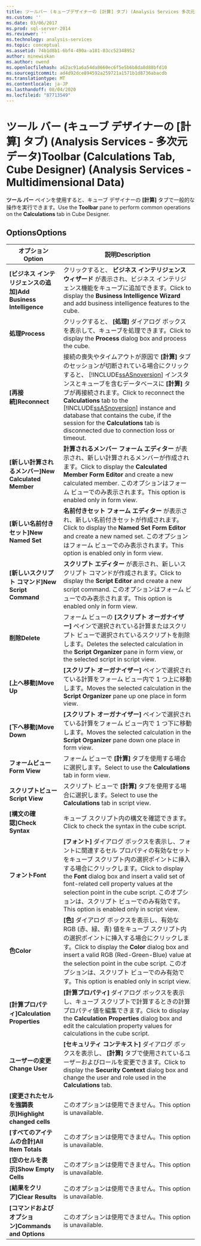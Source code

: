```yaml
---
title: ツールバー (キューブデザイナーの [計算] タブ) (Analysis Services 多次元データ) |Microsoft Docs
ms.custom: ''
ms.date: 03/06/2017
ms.prod: sql-server-2014
ms.reviewer: ''
ms.technology: analysis-services
ms.topic: conceptual
ms.assetid: 74b1d8b1-6bf4-490a-a181-03cc52348952
author: minewiskan
ms.author: owend
ms.openlocfilehash: a62ac91a6a54da8660ec6f5e5b6b8da8d88bfd10
ms.sourcegitcommit: ad4d92dce894592a259721a1571b1d8736abacdb
ms.translationtype: MT
ms.contentlocale: ja-JP
ms.lasthandoff: 08/04/2020
ms.locfileid: "87713549"
---
```

# <a name="toolbar-calculations-tab-cube-designer-analysis-services---multidimensional-data"></a><span data-ttu-id="25d05-102">ツール バー (キューブ デザイナーの [計算] タブ) (Analysis Services - 多次元データ)</span><span class="sxs-lookup"><span data-stu-id="25d05-102">Toolbar (Calculations Tab, Cube Designer) (Analysis Services - Multidimensional Data)</span></span>
  <span data-ttu-id="25d05-103">**ツール バー** ペインを使用すると、キューブ デザイナーの **[計算]** タブで一般的な操作を実行できます。</span><span class="sxs-lookup"><span data-stu-id="25d05-103">Use the **Toolbar** pane to perform common operations on the **Calculations** tab in Cube Designer.</span></span>  
  
## <a name="options"></a><span data-ttu-id="25d05-104">Options</span><span class="sxs-lookup"><span data-stu-id="25d05-104">Options</span></span>  
  
|<span data-ttu-id="25d05-105">オプション</span><span class="sxs-lookup"><span data-stu-id="25d05-105">Option</span></span>|<span data-ttu-id="25d05-106">説明</span><span class="sxs-lookup"><span data-stu-id="25d05-106">Description</span></span>|  
|------------|-----------------|  
|<span data-ttu-id="25d05-107">**[ビジネス インテリジェンスの追加]**</span><span class="sxs-lookup"><span data-stu-id="25d05-107">**Add Business Intelligence**</span></span>|<span data-ttu-id="25d05-108">クリックすると、 **ビジネス インテリジェンス ウィザード** が表示され、ビジネス インテリジェンス機能をキューブに追加できます。</span><span class="sxs-lookup"><span data-stu-id="25d05-108">Click to display the **Business Intelligence Wizard** and add business intelligence features to the cube.</span></span>|  
|<span data-ttu-id="25d05-109">**処理**</span><span class="sxs-lookup"><span data-stu-id="25d05-109">**Process**</span></span>|<span data-ttu-id="25d05-110">クリックすると、 **[処理]** ダイアログ ボックスを表示して、キューブを処理できます。</span><span class="sxs-lookup"><span data-stu-id="25d05-110">Click to display the **Process** dialog box and process the cube.</span></span>|  
|<span data-ttu-id="25d05-111">**[再接続]**</span><span class="sxs-lookup"><span data-stu-id="25d05-111">**Reconnect**</span></span>|<span data-ttu-id="25d05-112">接続の喪失やタイムアウトが原因で **[計算]** タブのセッションが切断されている場合にクリックすると、 [!INCLUDE[ssASnoversion](../includes/ssasnoversion-md.md)] インスタンスとキューブを含むデータベースに **[計算]** タブが再接続されます。</span><span class="sxs-lookup"><span data-stu-id="25d05-112">Click to reconnect the **Calculations** tab to the [!INCLUDE[ssASnoversion](../includes/ssasnoversion-md.md)] instance and database that contains the cube, if the session for the **Calculations** tab is disconnected due to connection loss or timeout.</span></span>|  
|<span data-ttu-id="25d05-113">**[新しい計算されるメンバー]**</span><span class="sxs-lookup"><span data-stu-id="25d05-113">**New Calculated Member**</span></span>|<span data-ttu-id="25d05-114">**計算されるメンバー フォーム エディター** が表示され、新しい計算されるメンバーが作成されます。</span><span class="sxs-lookup"><span data-stu-id="25d05-114">Click to display the **Calculated Member Form Editor** and create a new calculated member.</span></span> <span data-ttu-id="25d05-115">このオプションはフォーム ビューでのみ表示されます。</span><span class="sxs-lookup"><span data-stu-id="25d05-115">This option is enabled only in form view.</span></span>|  
|<span data-ttu-id="25d05-116">**[新しい名前付きセット]**</span><span class="sxs-lookup"><span data-stu-id="25d05-116">**New Named Set**</span></span>|<span data-ttu-id="25d05-117">**名前付きセット フォーム エディター** が表示され、新しい名前付きセットが作成されます。</span><span class="sxs-lookup"><span data-stu-id="25d05-117">Click to display the **Named Set Form Editor** and create a new named set.</span></span> <span data-ttu-id="25d05-118">このオプションはフォーム ビューでのみ表示されます。</span><span class="sxs-lookup"><span data-stu-id="25d05-118">This option is enabled only in form view.</span></span>|  
|<span data-ttu-id="25d05-119">**[新しいスクリプト コマンド]**</span><span class="sxs-lookup"><span data-stu-id="25d05-119">**New Script Command**</span></span>|<span data-ttu-id="25d05-120">**スクリプト エディター** が表示され、新しいスクリプト コマンドが作成されます。</span><span class="sxs-lookup"><span data-stu-id="25d05-120">Click to display the **Script Editor** and create a new script command.</span></span> <span data-ttu-id="25d05-121">このオプションはフォーム ビューでのみ表示されます。</span><span class="sxs-lookup"><span data-stu-id="25d05-121">This option is enabled only in form view.</span></span>|  
|<span data-ttu-id="25d05-122">**削除**</span><span class="sxs-lookup"><span data-stu-id="25d05-122">**Delete**</span></span>|<span data-ttu-id="25d05-123">フォーム ビューの **[スクリプト オーガナイザー]** ペインで選択されている計算またはスクリプト ビューで選択されているスクリプトを削除します。</span><span class="sxs-lookup"><span data-stu-id="25d05-123">Deletes the selected calculation in the **Script Organizer** pane in form view, or the selected script in script view.</span></span>|  
|<span data-ttu-id="25d05-124">**[上へ移動]**</span><span class="sxs-lookup"><span data-stu-id="25d05-124">**Move Up**</span></span>|<span data-ttu-id="25d05-125">**[スクリプト オーガナイザー]** ペインで選択されている計算をフォーム ビュー内で 1 つ上に移動します。</span><span class="sxs-lookup"><span data-stu-id="25d05-125">Moves the selected calculation in the **Script Organizer** pane up one place in form view.</span></span>|  
|<span data-ttu-id="25d05-126">**[下へ移動]**</span><span class="sxs-lookup"><span data-stu-id="25d05-126">**Move Down**</span></span>|<span data-ttu-id="25d05-127">**[スクリプト オーガナイザー]** ペインで選択されている計算をフォーム ビュー内で 1 つ下に移動します。</span><span class="sxs-lookup"><span data-stu-id="25d05-127">Moves the selected calculation in the **Script Organizer** pane down one place in form view.</span></span>|  
|<span data-ttu-id="25d05-128">**フォームビュー**</span><span class="sxs-lookup"><span data-stu-id="25d05-128">**Form View**</span></span>|<span data-ttu-id="25d05-129">フォーム ビューで **[計算]** タブを使用する場合に選択します。</span><span class="sxs-lookup"><span data-stu-id="25d05-129">Select to use the **Calculations** tab in form view.</span></span>|  
|<span data-ttu-id="25d05-130">**スクリプトビュー**</span><span class="sxs-lookup"><span data-stu-id="25d05-130">**Script View**</span></span>|<span data-ttu-id="25d05-131">スクリプト ビューで **[計算]** タブを使用する場合に選択します。</span><span class="sxs-lookup"><span data-stu-id="25d05-131">Select to use the **Calculations** tab in script view.</span></span>|  
|<span data-ttu-id="25d05-132">**[構文の確認]**</span><span class="sxs-lookup"><span data-stu-id="25d05-132">**Check Syntax**</span></span>|<span data-ttu-id="25d05-133">キューブ スクリプト内の構文を確認できます。</span><span class="sxs-lookup"><span data-stu-id="25d05-133">Click to check the syntax in the cube script.</span></span>|  
|<span data-ttu-id="25d05-134">**フォント**</span><span class="sxs-lookup"><span data-stu-id="25d05-134">**Font**</span></span>|<span data-ttu-id="25d05-135">**[フォント]** ダイアログ ボックスを表示し、フォントに関連するセル プロパティの有効なセットをキューブ スクリプト内の選択ポイントに挿入する場合にクリックします。</span><span class="sxs-lookup"><span data-stu-id="25d05-135">Click to display the **Font** dialog box and insert a valid set of font-related cell property values at the selection point in the cube script.</span></span> <span data-ttu-id="25d05-136">このオプションは、スクリプト ビューでのみ有効です。</span><span class="sxs-lookup"><span data-stu-id="25d05-136">This option is enabled only in script view.</span></span>|  
|<span data-ttu-id="25d05-137">**色**</span><span class="sxs-lookup"><span data-stu-id="25d05-137">**Color**</span></span>|<span data-ttu-id="25d05-138">**[色]** ダイアログ ボックスを表示し、有効な RGB (赤、緑、青) 値をキューブ スクリプト内の選択ポイントに挿入する場合にクリックします。</span><span class="sxs-lookup"><span data-stu-id="25d05-138">Click to display the **Color** dialog box and insert a valid RGB (Red-Green-Blue) value at the selection point in the cube script.</span></span> <span data-ttu-id="25d05-139">このオプションは、スクリプト ビューでのみ有効です。</span><span class="sxs-lookup"><span data-stu-id="25d05-139">This option is enabled only in script view.</span></span>|  
|<span data-ttu-id="25d05-140">**[計算プロパティ]**</span><span class="sxs-lookup"><span data-stu-id="25d05-140">**Calculation Properties**</span></span>|<span data-ttu-id="25d05-141">**[計算プロパティ]** ダイアログ ボックスを表示し、キューブ スクリプトで計算するときの計算プロパティ値を編集できます。</span><span class="sxs-lookup"><span data-stu-id="25d05-141">Click to display the **Calculation Properties** dialog box and edit the calculation property values for calculations in the cube script.</span></span>|  
|<span data-ttu-id="25d05-142">**ユーザーの変更**</span><span class="sxs-lookup"><span data-stu-id="25d05-142">**Change User**</span></span>|<span data-ttu-id="25d05-143">**[セキュリティ コンテキスト]** ダイアログ ボックスを表示し、 **[計算]** タブで使用されているユーザーおよびロールを変更できます。</span><span class="sxs-lookup"><span data-stu-id="25d05-143">Click to display the **Security Context** dialog box and change the user and role used in the **Calculations** tab.</span></span>|  
|<span data-ttu-id="25d05-144">**[変更されたセルを強調表示]**</span><span class="sxs-lookup"><span data-stu-id="25d05-144">**Highlight changed cells**</span></span>|<span data-ttu-id="25d05-145">このオプションは使用できません。</span><span class="sxs-lookup"><span data-stu-id="25d05-145">This option is unavailable.</span></span>|  
|<span data-ttu-id="25d05-146">**[すべてのアイテムの合計]**</span><span class="sxs-lookup"><span data-stu-id="25d05-146">**All Item Totals**</span></span>|<span data-ttu-id="25d05-147">このオプションは使用できません。</span><span class="sxs-lookup"><span data-stu-id="25d05-147">This option is unavailable.</span></span>|  
|<span data-ttu-id="25d05-148">**[空のセルを表示]**</span><span class="sxs-lookup"><span data-stu-id="25d05-148">**Show Empty Cells**</span></span>|<span data-ttu-id="25d05-149">このオプションは使用できません。</span><span class="sxs-lookup"><span data-stu-id="25d05-149">This option is unavailable.</span></span>|  
|<span data-ttu-id="25d05-150">**[結果をクリア]**</span><span class="sxs-lookup"><span data-stu-id="25d05-150">**Clear Results**</span></span>|<span data-ttu-id="25d05-151">このオプションは使用できません。</span><span class="sxs-lookup"><span data-stu-id="25d05-151">This option is unavailable.</span></span>|  
|<span data-ttu-id="25d05-152">**[コマンドおよびオプション]**</span><span class="sxs-lookup"><span data-stu-id="25d05-152">**Commands and Options**</span></span>|<span data-ttu-id="25d05-153">このオプションは使用できません。</span><span class="sxs-lookup"><span data-stu-id="25d05-153">This option is unavailable.</span></span>|  
  
  
